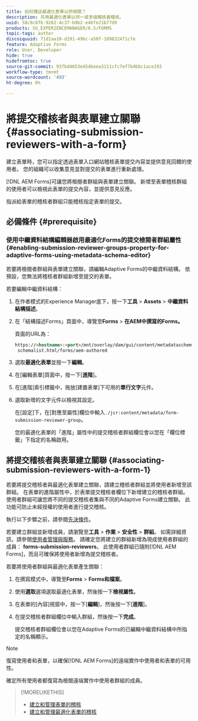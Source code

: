 ```yaml
---
title: 如何傳送最適化表單以供檢閱？
description: 共用最適化表單以供一或多個稽核者稽核。
uuid: 58c8c8fb-9262-4c37-b9b2-e46fe21b77d9
products: SG_EXPERIENCEMANAGER/6.5/FORMS
topic-tags: author
discoiquuid: 71d1aa10-d191-49bc-a50f-1098324f1cfe
feature: Adaptive Forms
role: User, Developer
hide: true
hidefromtoc: true
source-git-commit: 937bd4653e454beea3111cfc7ef7b4bbc1ace193
workflow-type: tm+mt
source-wordcount: '493'
ht-degree: 0%

---
```



# 將提交稽核者與表單建立關聯 {#associating-submission-reviewers-with-a-form}

建立表單時，您可以指定透過表單入口網站稽核表單提交內容並提供意見回饋的使用者。 您的組織可以收集意見並對提交的表單進行重新處理。

[!DNL AEM Forms]可讓您將檢閱者群組與表單建立關聯。 新增至表單稽核群組的使用者可以檢視此表單的提交內容，並提供意見反應。

指派給表單的稽核者群組只能稽核指定表單的提交。

## 必備條件 {#prerequisite}

### 使用中繼資料結構編輯器啟用最適化Forms的提交檢閱者群組屬性 {#enabling-submission-reviewer-groups-property-for-adaptive-forms-using-metadata-schema-editor}

若要將檢閱者群組與表單建立關聯，請編輯Adaptive Forms的中繼資料結構。 依預設，您無法將稽核者群組新增至提交的表單。

若要編輯中繼資料結構：

1. 在作者模式的Experience Manager底下，按一下&#x200B;**工具** > **Assets** > **中繼資料結構描述**。
1. 在「結構描述Forms」頁面中，導覽至&#x200B;**Forms** > **在AEM中撰寫的Forms。**

   頁面的URL為：

   ```html
   https://<hostname>:<port>/mnt/overlay/dam/gui/content/metadataschemaeditor/
    schemalist.html/forms/aem-authored
   ```

1. 選取&#x200B;**最適化表單**&#x200B;並按一下&#x200B;**編輯**。
1. 在[編輯表單]頁面中，按一下[**進階**]。
1. 在[進階]索引標籤中，拖放[建置表單]下可用的&#x200B;**單行文字**&#x200B;元件。
1. 選取新增的文字元件以檢視其設定。

   在[設定]下，在[對應至屬性]欄位中輸入`./jcr:content/metadata/form-submission-reviewer-group`。

   您的最適化表單的「進階」屬性中的提交稽核者群組欄位會以您在「欄位標籤」下指定的名稱啟用。

## 將提交稽核者與表單建立關聯 {#associating-submission-reviewers-with-a-form-1}

若要將提交稽核者與最適化表單建立關聯，請建立稽核者群組並將使用者新增至該群組。 在表單的進階屬性中，於表單提交稽核者欄位下新增建立的稽核者群組。
使用者群組可讓您將不同的提交稽核者集與不同的Adaptive Forms建立關聯。 此功能可防止未經授權的使用者進行提交稽核。

執行以下步驟之前，請參閱[先決條件](adding-reviewers-form.md#prerequisite)。

若要建立群組並新增成員，請瀏覽至&#x200B;**工具** > **作業** > **安全性** > **群組**。
如需詳細資訊，請參閱[使用者管理與服務](https://experienceleague.adobe.com/docs/experience-manager-65/administering/security/security.html)。
請確定您將建立的群組新增為現成使用者群組的成員： **forms-submission-reviewers**。 此使用者群組已隨附[!DNL AEM Forms]，而且可確保將使用者新增為提交稽核者。

若要將使用者群組與最適化表單產生關聯：

1. 在撰寫模式中，導覽至&#x200B;**Forms** > **Forms和檔案**。
1. 使用&#x200B;**選取**&#x200B;選項選取最適化表單，然後按一下&#x200B;**檢視屬性**。
1. 在表單的[內容]視窗中，按一下[**編輯**]，然後按一下[**進階**]。
1. 在提交稽核者群組欄位中輸入群組，然後按一下&#x200B;**完成**。

   提交稽核者群組欄位會以您在Adaptive Forms的已編輯中繼資料結構中所指定的名稱顯示。

>[!NOTE]
>
>復寫使用者和表單，以確保[!DNL AEM Forms]的遠端實作中使用者和表單的可用性。
>
>確定所有使用者都復寫為檢閱遠端實作中使用者群組的成員。

>[!MORELIKETHIS]
>
>* [建立和管理表單的稽核](/help/forms/create-reviews-forms.md)
>* [建立和管理最適化表單的稽核](/help/forms/review-adaptiveforms-in-sites-page.md)